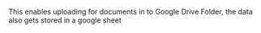 This enables uploading for documents in to Google Drive Folder, the data also gets stored in a google sheet
